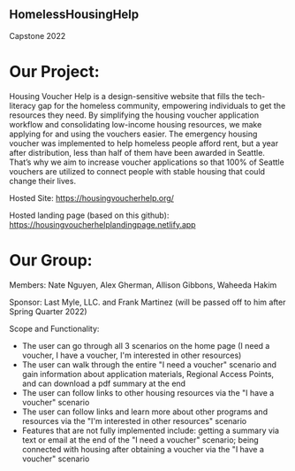 ## HomelessHousingHelp
Capstone 2022

# Our Project:
Housing Voucher Help is a design-sensitive website that fills the tech-literacy gap for the homeless community, empowering individuals to get the resources they need. By simplifying the housing voucher application workflow and consolidating low-income housing resources, we make applying for and using the vouchers easier. The emergency housing voucher was implemented to help homeless people afford rent, but a year after distribution, less than half of them have been awarded in Seattle. That’s why we aim to increase voucher applications so that 100% of Seattle vouchers are utilized to connect people with stable housing that could change their lives.

Hosted Site: https://housingvoucherhelp.org/

Hosted landing page (based on this github): https://housingvoucherhelplandingpage.netlify.app

# Our Group:

Members: Nate Nguyen, Alex Gherman, Allison Gibbons, Waheeda Hakim

Sponsor: Last Myle, LLC. and Frank Martinez (will be passed off to him after Spring Quarter 2022)

Scope and Functionality:
- The user can go through all 3 scenarios on the home page (I need a voucher, I have a voucher, I'm interested in other resources)
- The user can walk through the entire "I need a voucher" scenario and gain information about application materials, Regional Access Points, and can download a pdf summary at the end
- The user can follow links to other housing resources via the "I have a voucher" scenario
- The user can follow links and learn more about other programs and resources via the "I'm interested in other resources" scenario
- Features that are not fully implemented include: getting a summary via text or email at the end of the "I need a voucher" scenario; being connected with housing after obtaining a voucher via the "I have a voucher" scenario
